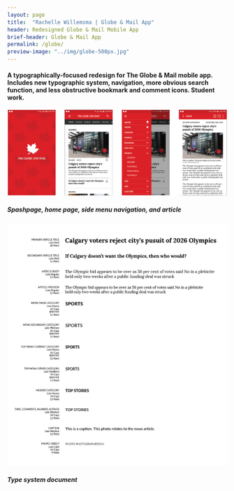 ```yaml
---
layout: page
title:  "Rachelle Willemsma | Globe & Mail App"
header: Redesigned Globe & Mail Mobile App
brief-header: Globe & Mail App
permalink: /globe/
preview-image: "../img/globe-500px.jpg"
---
```


#### A typographically-focused redesign for The Globe & Mail mobile app. Includes new typographic system, navigation, more obvious search function, and less obstructive bookmark and comment icons. Student work.

![Globe & Mail Final Mockup](../img/globe-final-1280px.png)

##### Spashpage, home page, side menu navigation, and article

![Globe & Mail Type System](../img/globe-type-1280px.jpg)

##### Type system document